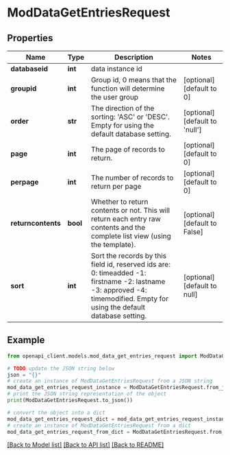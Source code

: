 # ModDataGetEntriesRequest


## Properties

Name | Type | Description | Notes
------------ | ------------- | ------------- | -------------
**databaseid** | **int** | data instance id | 
**groupid** | **int** | Group id, 0 means that the function will determine the user group | [optional] [default to 0]
**order** | **str** | The direction of the sorting: &#39;ASC&#39; or &#39;DESC&#39;.                                                 Empty for using the default database setting. | [optional] [default to 'null']
**page** | **int** | The page of records to return. | [optional] [default to 0]
**perpage** | **int** | The number of records to return per page | [optional] [default to 0]
**returncontents** | **bool** | Whether to return contents or not. This will return each entry                                                         raw contents and the complete list view (using the template). | [optional] [default to False]
**sort** | **int** | Sort the records by this field id, reserved ids are:                                                 0: timeadded                                                 -1: firstname                                                 -2: lastname                                                 -3: approved                                                 -4: timemodified.                                                 Empty for using the default database setting. | [optional] [default to null]

## Example

```python
from openapi_client.models.mod_data_get_entries_request import ModDataGetEntriesRequest

# TODO update the JSON string below
json = "{}"
# create an instance of ModDataGetEntriesRequest from a JSON string
mod_data_get_entries_request_instance = ModDataGetEntriesRequest.from_json(json)
# print the JSON string representation of the object
print(ModDataGetEntriesRequest.to_json())

# convert the object into a dict
mod_data_get_entries_request_dict = mod_data_get_entries_request_instance.to_dict()
# create an instance of ModDataGetEntriesRequest from a dict
mod_data_get_entries_request_from_dict = ModDataGetEntriesRequest.from_dict(mod_data_get_entries_request_dict)
```
[[Back to Model list]](../README.md#documentation-for-models) [[Back to API list]](../README.md#documentation-for-api-endpoints) [[Back to README]](../README.md)


